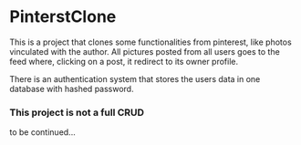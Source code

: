 # PinterstClone

This is a project that clones some functionalities from pinterest, like photos vinculated with the author. 
All pictures posted from all users goes to the feed where, clicking on a post, it redirect to its owner profile.

There is an authentication system that stores the users data in one database with hashed password.

### This project is not a full CRUD

to be continued...
